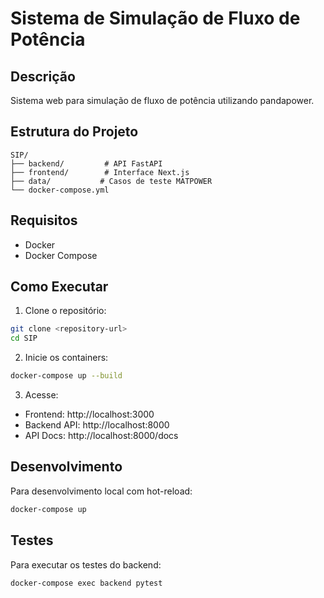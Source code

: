 # Sistema de Simulação de Fluxo de Potência

## Descrição
Sistema web para simulação de fluxo de potência utilizando pandapower.

## Estrutura do Projeto
```
SIP/
├── backend/         # API FastAPI
├── frontend/        # Interface Next.js
├── data/           # Casos de teste MATPOWER
└── docker-compose.yml
```

## Requisitos
- Docker
- Docker Compose

## Como Executar

1. Clone o repositório:
```bash
git clone <repository-url>
cd SIP
```

2. Inicie os containers:
```bash
docker-compose up --build
```

3. Acesse:
- Frontend: http://localhost:3000
- Backend API: http://localhost:8000
- API Docs: http://localhost:8000/docs

## Desenvolvimento

Para desenvolvimento local com hot-reload:
```bash
docker-compose up
```

## Testes

Para executar os testes do backend:
```bash
docker-compose exec backend pytest
```